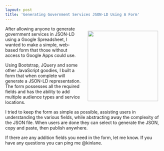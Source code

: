 ```yaml
---
layout: post
title: 'Generating Government Services JSON-LD Using A Form'
---
```

<p><img style="padding: 15px;" src="https://s3.amazonaws.com/kinlane-productions/federal-government/government-services/government-services-json-ld-form-2.png" alt="" width="225" align="right" /></p>
<p>After allowing anyone to generate government services in JSON-LD using a Google Spreadsheet, I wanted to make a simple, web-based form that those without access to Google Apps could use.</p>
<p>Using Bootstrap, JQuery and some other JavaScript goodies, I built a form that when complete will generate a JSON-LD representation. The form possesses all the required fields and has the ability to add multiple audience types and service locations.</p>
<p>I tried to keep the form as simple as possible, assisting users in understanding the various fields, while abstracting away the complexity of the JSON file. When users are done they can select to generate the JSON, copy and paste, then publish anywhere.</p>
<p>If there are any addition fields you need in the form, let me know. If you have any questions you can ping me @kinlane.</p>